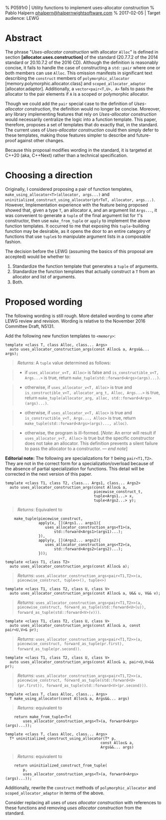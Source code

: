 % P0591r0 | Utility functions to implement uses-allocator construction
% Pablo Halpern <phalpern@halpernwightsoftware.com>
% 2017-02-05 | Target audience: LEWG

Abstract
========
The phrase "*Uses-allocator construction* with allocator `Alloc`" is defined
in section **[allocator.uses.construction]** of the standard (20.7.7.2 of the
2014 standard or 20.10.7.2 of the 2016 CD). Although the definition is
reasonably concise, it fails to handle the case of constructing a `std::pair`
where one or both members can use `Alloc`. This omission manifests in
significant text describing the `construct` members of `polymorphic_allocator`
[memory.polymorphic.allocator.class] and `scoped_allocator_adaptor`
[allocator.adaptor]. Additionally, a `vector<pair<T,U>, A>` fails to pass the
allocator to the pair elements if `A` is a scoped or polymorphic allocator.

Though we could add the `pair` special case to the definition of
*Uses-allocator construction*, the definition would no longer be
concise. Moreover, any library implementing features that rely on
*Uses-allocator construction* would necessarily centralize the logic
into a function template. This paper, therefore, proposes a set of templates
that do exactly that, in the standard. The current uses of *Uses-allocator
construction* could then simply defer to these templates, making those
features simpler to describe and future-proof against other changes.

Because this proposal modifies wording in the standard, it is targeted at
C++20 (aka, C++Next) rather than a technical specification.

Choosing a direction
====================

Originally, I considered proposing a pair of function templates,
`make_using_allocator<T>(allocator, args...)` and
`uninitialized_construct_using_allocator(ptrToT, allocator,
args...)`. However, Implementation experience with the feature being proposed
showed that, given a type `T`, an allocator `A`, and an argument list
`Args...`, it was convenient to generate a `tuple` of the final
argument list for `T`'s constructor, then use `make_from_tuple` or `apply` to
implement the above function templates. It occurred to me that exposing this
`tuple`-building function may be desirable, as it opens the door to an entire
category of functions that use `tuple`s to manipulate argument lists in a
composable fashion.

The decision before the LEWG (assuming the basics of this proposal are
accepted) would be whether to:

 1. Standardize the function template that generates a `tuple` of arguments.
 2. Standardize the function templates that actually construct a `T` from an
    allocator and list of arguments.
 3. Both.
    
Proposed wording
================
The following wording is still rough. More detailed wording to come after LEWG
review and revision. Wording is relative to the November 2016 Committee Draft,
N5131.

Add the following new function templates to `<memory>`:

    template <class T, class Alloc, class... Args>
      auto uses_allocator_construction_args(const Alloc& a, Args&&... args);

> _Returns_: A `tuple` value determined as follows: 

> - if `uses_allocator_v<T, Alloc>` is false and
    `is_constructible_v<T, Args...>` is true, return
    `make_tuple(std::forward<Args>(args)...)`.

> - otherwise, if `uses_allocator_v<T, Alloc>` is true and
    `is_constructible_v<T, allocator_arg_t, Alloc, Args...>` is true, return
    `make_tuple(allocator_arg, alloc, std::forward<Args>(args)...)`.

> - otherwise, if `uses_allocator_v<T, Alloc>` is true and
    `is_constructible_v<T, Args..., Alloc>` is true, return
    `make_tuple(std::forward<Args>(args)..., alloc)`.

> - otherwise, the program is ill-formed. [_Note_: An error will result if
    `uses_allocator_v<T, Alloc>` is true but the specific constructor does not
    take an allocator. This definition prevents a silent failure to pass the
    allocator to a constructor. — _end note_]

**Editorial note:** The following are specializations for `T` being
`pair<T1,T2>`. They are not in the correct form for a specialization/overload
because of the absence of partial specialization for functions. This detail
will be corrected in the next version of this paper.

    template <class T1, class T2, class... Args1, class... Args2>
      auto uses_allocator_construction_args(const Alloc& a,
                                            piecewise_construct_t,
                                            tuple<Args1...> x,
                                            tuple<Args2...> y);

> _Returns_: Equivalent to

        make_tuple(piecewise_construct,
                   apply(x, [](Args1... args1){
                      uses_allocator_construction_args<T1>(a,
                          std::forward<Args1>(args1)...);
                   }),
                   apply(y, [](Args2... args2){
                      uses_allocator_construction_args<T2>(a,
                          std::forward<Args2>(args2)...);
                   }));

    template <class T1, class T2>
      auto uses_allocator_construction_args(const Alloc& a);

> _Returns_: `uses_allocator_construction_args<pair<T1,T2>>(a,
  piecewise_construct, tuple<>(), tuple<>)`

    template <class T1, class T2, class U, class V>
      auto uses_allocator_construction_args(const Alloc& a, U&& u, V&& v);

> _Returns_: `uses_allocator_construction_args<pair<T1,T2>>(a,
  piecewise_construct, forward_as_tuple(std::forward<U>(u)),
  forward_as_tuple(std::forward<V>(v)))`.

    template <class T1, class T2, class U, class V>
      auto uses_allocator_construction_args(const Alloc& a, const pair<U,V>& pr);

> _Returns_: `uses_allocator_construction_args<pair<T1,T2>>(a,
  piecewise_construct, forward_as_tuple(pr.first),
  forward_as_tuple(pr.second))`.

    template <class T1, class T2, class U, class V>
      auto uses_allocator_construction_args(const Alloc& a, pair<U,V>&& pr);

> _Returns_: `uses_allocator_construction_args<pair<T1,T2>>(a,
  piecewise_construct, forward_as_tuple(std::forward<U>(pr.first)),
  forward_as_tuple(std::forward<V>(pr.second)))`.

    template <class T, class Alloc, class... Args>
      T make_using_allocator(const Alloc& a, Args&&... args)

> _Returns_: equivalent to

        return make_from_tuple<T>(
            uses_allocator_construction_args<T>(a, forward<Args>(args)...));

    template <class T, class Alloc, class... Args>
      T* uninitialized_construct_using_allocator(T* p,
                                               const Alloc& a,
                                               Args&&... args)
> _Returns_: equivalent to

        return uninitialized_construct_from_tuple(
            p,
            uses_allocator_construction_args<T>(a, forward<Args>(args)...));

Additionally, rewrite the `construct` methods of `polymorphic_allocator` and
`scoped_allocator_adaptor` in terms of the above.

Consider replacing all uses of _uses allocator construction_ with references
to these functions and removing  _uses allocator construction_ from the
standard.
